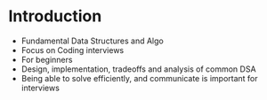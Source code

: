 # Introduction

- Fundamental Data Structures and Algo
- Focus on Coding interviews
- For beginners
- Design, implementation, tradeoffs and analysis of common DSA
- Being able to solve efficiently, and communicate is important for interviews
